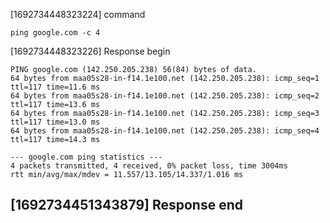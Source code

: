 [1692734448323224] command
```shell
ping google.com -c 4
```

[1692734448323226] Response begin
```shell
PING google.com (142.250.205.238) 56(84) bytes of data.
64 bytes from maa05s28-in-f14.1e100.net (142.250.205.238): icmp_seq=1 ttl=117 time=11.6 ms
64 bytes from maa05s28-in-f14.1e100.net (142.250.205.238): icmp_seq=2 ttl=117 time=13.6 ms
64 bytes from maa05s28-in-f14.1e100.net (142.250.205.238): icmp_seq=3 ttl=117 time=13.0 ms
64 bytes from maa05s28-in-f14.1e100.net (142.250.205.238): icmp_seq=4 ttl=117 time=14.3 ms

--- google.com ping statistics ---
4 packets transmitted, 4 received, 0% packet loss, time 3004ms
rtt min/avg/max/mdev = 11.557/13.105/14.337/1.016 ms
```
[1692734451343879] Response end
---
